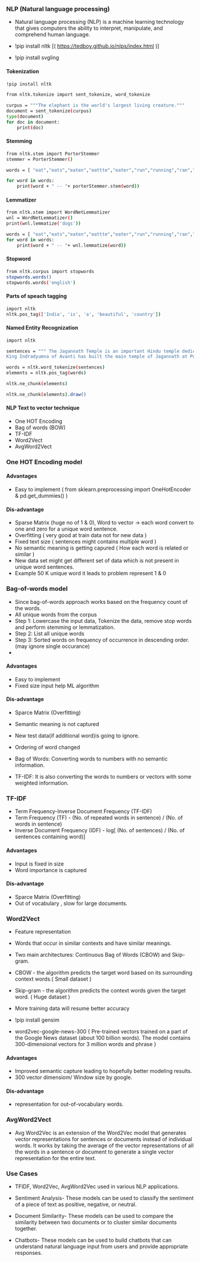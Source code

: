 ###  NLP (Natural language processing)

- Natural language processing (NLP) is a machine learning technology that gives computers the ability to interpret, manipulate, and comprehend human language.

- !pip install nltk [( https://tedboy.github.io/nlps/index.html )]
- !pip install svgling

#### Tokenization
```bash
!pip install nltk

from nltk.tokenize import sent_tokenize, word_tokenize

curpus = """The elephant is the world's largest living creature."""
document = sent_tokenize(curpus)
type(document)
for doc in document:
    print(doc)

```

#### Stemming 
```bash
from nltk.stem import PorterStemmer
stemmer = PorterStemmer()

words = [ "eat","eats","eaten","eattte","eater","run","running","ran","play","playing", "history","hist"]

for word in words:
    print(word + " -- "+ porterStemmer.stem(word))

```

#### Lemmatizer
```bash
from nltk.stem import WordNetLemmatizer
wnl = WordNetLemmatizer()
print(wnl.lemmatize('dogs'))

words = [ "eat","eats","eaten","eattte","eater","run","running","ran","play","playing", "history","hist"]
for word in words:
    print(word + " -- "+ wnl.lemmatize(word))

```
#### Stopword
```bash
from nltk.corpus import stopwords
stopwords.words()
stopwords.words('english')

```
#### Parts of speach tagging
```bash
import nltk
nltk.pos_tag(['India', 'is', 'a', 'beautiful', 'country'])

```
#### Named Entity Recognization 
```bash
import nltk

sentences = """ The Jagannath Temple is an important Hindu temple dedicated to Jagannath, a form of Vishnu – one of the trinity of supreme divinity in Hinduism. Puri is in the state of Odisha, on the eastern coast of India.
King Indradyumna of Avanti has built the main temple of Jagannath at Puri."

words = nltk.word_tokenize(sentences)
elements = nltk.pos_tag(words)

nltk.ne_chunk(elements)

nltk.ne_chunk(elements).draw()

```
#### NLP Text to vector technique
- One HOT Encoding
- Bag of words (BOW)
- TF-IDF
- Word2Vect
- AvgWord2Vect

### One HOT Encoding model
#### Advantages 
- Easy to implement ( from sklearn.preprocessing import OneHotEncoder  & pd.get_dummies() )

#### Dis-advantage
- Sparse Matrix (huge no of 1 & 0), Word to vector -> each word convert to one and zero for a unique word sentence.
- Overfitting ( very good at train data not for new data )
- Fixed text size ( sentences might contains multiple word )
- No semantic meaning is getting capured ( How each word is related or similar )
- New data set might get different set of data which is not present in unique word sentences.
- Example 50 K unique word it leads to problem represent 1 & 0

### Bag-of-words model
- Since bag-of-words approach works based on the frequency count of the words.
- All unique words from the corpus
- Step 1: Lowercase the input data, Tokenize the data, remove stop words and perform stemming or lemmatization.
- Step 2: List all unique words
- Step 3: Sorted words on frequency of occurrence in descending order. (may ignore single occurance)
- 
#### Advantages 
- Easy to implement
- Fixed size input help ML algorithm

#### Dis-advantage
- Sparce Matrix (Overfitting)
- Semantic meaning is not captured 
- New test data(if additional word)is going to ignore.
- Ordering of word changed 

- Bag of Words: Converting words to numbers with no semantic information. 
- TF-IDF: It is also converting the words to numbers or vectors with some weighted information.

### TF-IDF
- Term Frequency-Inverse Document Frequency (TF-IDF)
- Term Frequency (TF) - (No. of repeated words in sentence) / (No. of words in sentence)
- Inverse Document Frequency (IDF) - log[ (No. of sentences) / (No. of sentences containing word)]
#### Advantages 
- Input is fixed in size
- Word importance is captured 

#### Dis-advantage
- Sparce Matrix (Overfitting)
- Out of vocabulary , slow for large documents.

### Word2Vect
- Feature representation 
- Words that occur in similar contexts and have similar meanings. 
- Two main architectures: Continuous Bag of Words (CBOW) and Skip-gram.
- CBOW - the algorithm predicts the target word based on its surrounding context words.( Small dataset )
- Skip-gram - the algorithm predicts the context words given the target word. ( Huge dataset )
- More training data will resume better accuracy 

- !pip install gensim

- word2vec-google-news-300 { Pre-trained vectors trained on a part of the Google News dataset (about 100 billion words). The model contains 300-dimensional vectors for 3 million words and phrase }

#### Advantages 
- Improved semantic capture leading to hopefully better modeling results.
- 300 vector dimensiom/ Window size by google.

#### Dis-advantage
- representation for out-of-vocabulary words.

### AvgWord2Vect
- Avg Word2Vec is an extension of the Word2Vec model that generates vector representations for sentences or documents instead of individual words. It works by taking the average of the vector representations of all the words in a sentence or document to generate a single vector representation for the entire text.


### Use Cases ##############

- TFIDF, Word2Vec, AvgWord2Vec used in various NLP applications.

- Sentiment Analysis- These models can be used to classify the sentiment of a piece of text as positive, negative, or neutral.
- Document Similarity- These models can be used to compare the similarity between two documents or to cluster similar documents together.
- Chatbots- These models can be used to build chatbots that can understand natural language input from users and provide appropriate responses.



  
